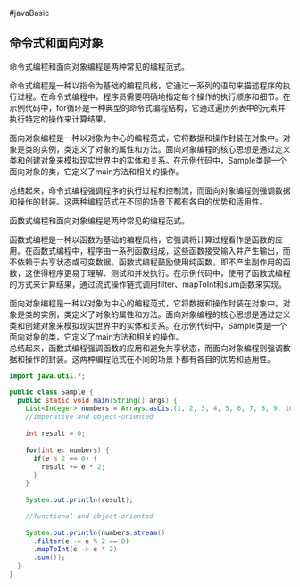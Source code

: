 #javaBasic
## 命令式和面向对象
命令式编程和面向对象编程是两种常见的编程范式。  
  
命令式编程是一种以指令为基础的编程风格，它通过一系列的语句来描述程序的执行过程。在命令式编程中，程序员需要明确地指定每个操作的执行顺序和细节。在示例代码中，for循环是一种典型的命令式编程结构，它通过遍历列表中的元素并执行特定的操作来计算结果。  
  
面向对象编程是一种以对象为中心的编程范式，它将数据和操作封装在对象中。对象是类的实例，类定义了对象的属性和方法。面向对象编程的核心思想是通过定义类和创建对象来模拟现实世界中的实体和关系。在示例代码中，Sample类是一个面向对象的类，它定义了main方法和相关的操作。  
  
总结起来，命令式编程强调程序的执行过程和控制流，而面向对象编程则强调数据和操作的封装。这两种编程范式在不同的场景下都有各自的优势和适用性。

函数式编程和面向对象编程是两种常见的编程范式。  
  
函数式编程是一种以函数为基础的编程风格，它强调将计算过程看作是函数的应用。在函数式编程中，程序由一系列函数组成，这些函数接受输入并产生输出，而不依赖于共享状态或可变数据。函数式编程鼓励使用纯函数，即不产生副作用的函数，这使得程序更易于理解、测试和并发执行。在示例代码中，使用了函数式编程的方式来计算结果，通过流式操作链式调用filter、mapToInt和sum函数来实现。  
  
面向对象编程是一种以对象为中心的编程范式，它将数据和操作封装在对象中。对象是类的实例，类定义了对象的属性和方法。面向对象编程的核心思想是通过定义类和创建对象来模拟现实世界中的实体和关系。在示例代码中，Sample类是一个面向对象的类，它定义了main方法和相关的操作。  
总结起来，函数式编程强调函数的应用和避免共享状态，而面向对象编程则强调数据和操作的封装。这两种编程范式在不同的场景下都有各自的优势和适用性。

```java
import java.util.*;

public class Sample {  
  public static void main(String[] args) {
    List<Integer> numbers = Arrays.asList(1, 2, 3, 4, 5, 6, 7, 8, 9, 10);
    //imperative and object-oriented
    
    int result = 0;
    
    for(int e: numbers) {
      if(e % 2 == 0) {
        result += e * 2;
      }
    }
    
    System.out.println(result);

    //functional and object-oriented
    
    System.out.println(numbers.stream()
      .filter(e -> e % 2 == 0)
      .mapToInt(e -> e * 2)
      .sum());
  }
}
```